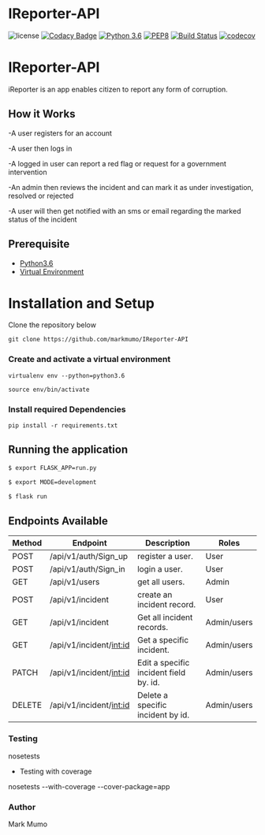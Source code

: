 # IReporter-API

![license](https://img.shields.io/github/license/mashape/apistatus.svg)
[![Codacy Badge](https://api.codacy.com/project/badge/Grade/24f3c19789c64cea904d6ac5155119f4)](https://app.codacy.com/app/markmumo/IReporter-API?utm_source=github.com&utm_medium=referral&utm_content=markmumo/IReporter-API&utm_campaign=Badge_Grade_Dashboard)
[![Python 3.6](https://img.shields.io/badge/python-3.6-blue.svg)](https://www.python.org/downloads/release/python-360/)
[![PEP8](https://img.shields.io/badge/code%20style-pep8-orange.svg)](https://www.python.org/dev/peps/pep-0008/)
[![Build Status](https://travis-ci.org/markmumo/IReporter-API.svg?branch=develop)](https://travis-ci.org/markmumo/IReporter-API)
[![codecov](https://codecov.io/gh/markmumo/IReporter-API/branch/develop/graph/badge.svg)](https://codecov.io/gh/markmumo/IReporter-API)

# IReporter-API

iReporter is an app enables citizen to report any form of corruption.

## How it Works

-A user registers for an account

-A user then logs in

-A logged in user can report a red flag or request for a government intervention

-An admin then reviews the incident and can mark it as under investigation, resolved or rejected

-A user will then get notified with an sms or email regarding the marked status of the incident

## Prerequisite

- [Python3.6](https://www.python.org/downloads/release/python-365/)
- [Virtual Environment](https://virtualenv.pypa.io/en/stable/installation/)

# Installation and Setup

Clone the repository below

```
git clone https://github.com/markmumo/IReporter-API
```

### Create and activate a virtual environment

    virtualenv env --python=python3.6

    source env/bin/activate

### Install required Dependencies

    pip install -r requirements.txt

## Running the application

```bash
$ export FLASK_APP=run.py

$ export MODE=development

$ flask run
```

## Endpoints Available

| Method | Endpoint                  | Description                            | Roles       |
| ------ | ------------------------- | -------------------------------------- | ----------- |
| POST   | /api/v1/auth/Sign_up      | register a user.                       | User        |
| POST   | /api/v1/auth/Sign_in      | login a user.                          | User        |
| GET    | /api/v1/users             | get all users.                         | Admin       |
| POST   | /api/v1/incident          | create an incident record.             | User        |
| GET    | /api/v1/incident          | Get all incident records.              | Admin/users |
| GET    | /api/v1/incident/<int:id> | Get a specific incident.               | Admin/users |
| PATCH  | /api/v1/incident/<int:id> | Edit a specific incident field by. id. | Admin/users |
| DELETE | /api/v1/incident/<int:id> | Delete a specific incident by id.      | Admin/users |

### Testing

nosetests

- Testing with coverage

nosetests --with-coverage --cover-package=app

### Author

Mark Mumo
